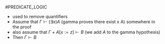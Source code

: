 #PREDICATE_LOGIC 
- used to remove quantifiers
- Assume that $\Gamma \vdash(\exists x)A$   (gamma proves there exist x A) somewhere in the proof
- also assume that $\Gamma + A[x:=z]\vdash B$   (we add $A$ to the gamma hypothesis)
- Then $\Gamma \vdash B$ 